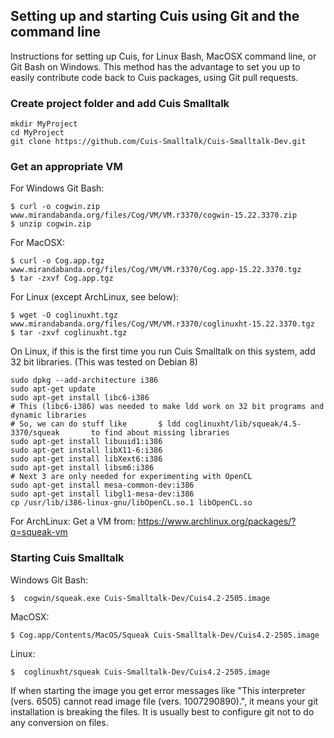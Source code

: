 ## Setting up and starting Cuis using Git and the command line

Instructions for setting up Cuis, for Linux Bash, MacOSX command line, or Git Bash on Windows. This method has the advantage to set you up to easily contribute code back to Cuis packages, using Git pull requests.

### Create project folder and add Cuis Smalltalk ###
```
mkdir MyProject
cd MyProject
git clone https://github.com/Cuis-Smalltalk/Cuis-Smalltalk-Dev.git
```
### Get an appropriate VM ###
For Windows Git Bash:
```
$ curl -o cogwin.zip www.mirandabanda.org/files/Cog/VM/VM.r3370/cogwin-15.22.3370.zip
$ unzip cogwin.zip
```
For MacOSX:
```
$ curl -o Cog.app.tgz www.mirandabanda.org/files/Cog/VM/VM.r3370/Cog.app-15.22.3370.tgz
$ tar -zxvf Cog.app.tgz
```
For Linux (except ArchLinux, see below):
```
$ wget -O coglinuxht.tgz www.mirandabanda.org/files/Cog/VM/VM.r3370/coglinuxht-15.22.3370.tgz
$ tar -zxvf coglinuxht.tgz
```
On Linux, if this is the first time you run Cuis Smalltalk on this system, add 32 bit libraries.
(This was tested on Debian 8)
```
sudo dpkg --add-architecture i386
sudo apt-get update
sudo apt-get install libc6-i386
# This (libc6-i386) was needed to make ldd work on 32 bit programs and dynamic libraries
# So, we can do stuff like       $ ldd coglinuxht/lib/squeak/4.5-3370/squeak       to find about missing libraries
sudo apt-get install libuuid1:i386
sudo apt-get install libX11-6:i386
sudo apt-get install libXext6:i386
sudo apt-get install libsm6:i386
# Next 3 are only needed for experimenting with OpenCL
sudo apt-get install mesa-common-dev:i386
sudo apt-get install libgl1-mesa-dev:i386
cp /usr/lib/i386-linux-gnu/libOpenCL.so.1 libOpenCL.so
```
For ArchLinux: Get a VM from:
https://www.archlinux.org/packages/?q=squeak-vm

### Starting Cuis Smalltalk ###
Windows Git Bash:
```
$  cogwin/squeak.exe Cuis-Smalltalk-Dev/Cuis4.2-2505.image
```
MacOSX:
```
$ Cog.app/Contents/MacOS/Squeak Cuis-Smalltalk-Dev/Cuis4.2-2505.image
```
Linux:
```
$  coglinuxht/squeak Cuis-Smalltalk-Dev/Cuis4.2-2505.image
```

If when starting the image you get error messages like "This interpreter (vers. 6505) cannot read image file (vers. 1007290890).", it means your git installation is breaking the files. It is usually best to configure git not to do any conversion on files.